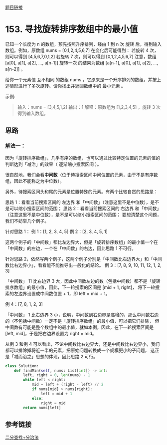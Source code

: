 [题目链接](https://leetcode-cn.com/problems/find-minimum-in-rotated-sorted-array/)
# 153. 寻找旋转排序数组中的最小值
已知一个长度为 n 的数组，预先按照升序排列，经由 1 到 n 次 旋转 后，得到输入数组。例如，原数组 nums = [0,1,2,4,5,6,7] 在变化后可能得到：
若旋转 4 次，则可以得到 [4,5,6,7,0,1,2]
若旋转 7 次，则可以得到 [0,1,2,4,5,6,7]
注意，数组 [a[0], a[1], a[2], ..., a[n-1]] 旋转一次 的结果为数组 [a[n-1], a[0], a[1], a[2], ..., a[n-2]] 。

给你一个元素值 互不相同 的数组 nums ，它原来是一个升序排列的数组，并按上述情形进行了多次旋转。请你找出并返回数组中的 最小元素 。

示例:
>输入：nums = [3,4,5,1,2]
输出：1
解释：原数组为 [1,2,3,4,5] ，旋转 3 次得到输入数组。


## 思路

### 解法一：
因为「旋转排序数组」，几乎有序的数组，也可以通过比较特定位置的元素的值的判断达到「减治」的效果（ 逐渐缩小搜索区间 ）。

很自然地，我们会看**中间数**（位于待搜索区间中间位置的元素，由于不是有序数组，因此不能称之为中位数）。

另外，待搜索区间头和尾的元素是位置特殊的元素。有两个比较自然的思路是：

思路 1：看看当前搜索区间的 左边界 和「中间数」（注意这里不是中位数），是不是可以缩小搜索区间的范围；
思路 2：看看当前搜索区间的 右边界 和「中间数」（注意这里不是中位数），是不是可以缩小搜索区间的范围；
要想清楚这个问题，我们不妨举几个例子。

针对思路 1：
例 1：[1, 2, 3, 4, 5]
例 2：[2, 3, 4, 5, 1]

这两个例子的「中间数」都比左边界大，但是「旋转排序数组」的最小值一个在「中间数」的左边，一个在「中间数」的右边，因此思路 1 不可行。

针对思路 2，依然写两个例子，这两个例子分别是「中间数比右边界大」和「中间数比右边界小」，看看能不能推导出一般化的结论。
例 3：[7, 8, 9, 10, 11, 12, 1, 2, 3]

「中间数」 11 比右边界 3 大，因此中间数左边的数（包括中间数）都不是「旋转排序数组」的最小值，因此，下一轮搜索的区间是 [mid + 1, right]，
将下一轮搜索的左边界设置成中间数位置 + 1，即 left = mid + 1。

例 4：[7, 8, 1, 2, 3]

「中间数」 1 比右边界 3 小，说明，中间数到右边界是递增的，那么中间数右边的（不包括中间数）一定不是「旋转排序数组」的最小值，可以把它们排除，
但中间数有可能是整个数组中的最小值，就如本例，因此，在下一轮搜索区间是 [left, mid]，于是把右边界设置为 right = mid。

从例 3 和例 4 可以看出，不论中间数比右边界大，还是中间数比右边界小，我们都可以排除掉将近一半的元素，把原始问题转换成一个规模更小的子问题，
这正是「减而治之」思想的体现，因此思路 2 可行。


```python
class Solution:
    def findMin(self, nums: List[int]) -> int:
        left, right = 0, len(nums) - 1
        while left < right:
            mid = left + (right - left) // 2
            if nums[mid] > nums[right]:
                left = mid + 1
            else:
                right = mid
        return nums[left]
```

## 参考链接
[二分查找+分治法](https://leetcode-cn.com/problems/find-minimum-in-rotated-sorted-array/solution/er-fen-fa-fen-zhi-fa-python-dai-ma-java-dai-ma-by-/)